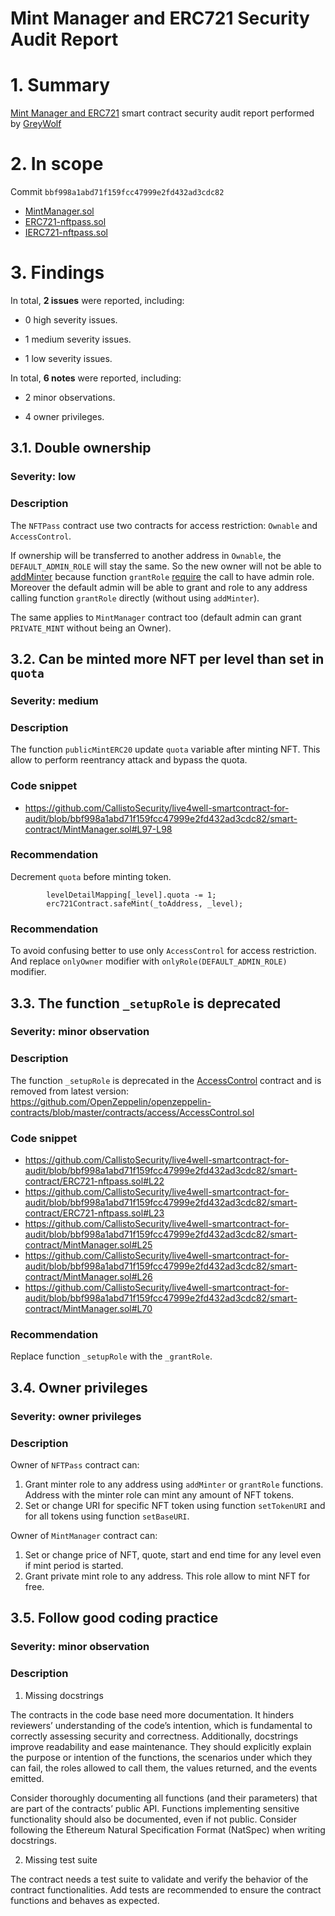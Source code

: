 # Mint Manager and ERC721 Security Audit Report

# 1. Summary

[Mint Manager and ERC721](https://github.com/technine-IT/live4well-smartcontract-for-audit) smart contract security audit report performed by [GreyWolf](https://github.com/greywolf12)

# 2. In scope

Commit `bbf998a1abd71f159fcc47999e2fd432ad3cdc82`

- [MintManager.sol](https://github.com/CallistoSecurity/live4well-smartcontract-for-audit/blob/bbf998a1abd71f159fcc47999e2fd432ad3cdc82/smart-contract/MintManager.sol)
- [ERC721-nftpass.sol](https://github.com/CallistoSecurity/live4well-smartcontract-for-audit/blob/bbf998a1abd71f159fcc47999e2fd432ad3cdc82/smart-contract/ERC721-nftpass.sol)
- [IERC721-nftpass.sol](https://github.com/CallistoSecurity/live4well-smartcontract-for-audit/blob/bbf998a1abd71f159fcc47999e2fd432ad3cdc82/smart-contract/IERC721-nftpass.sol)

# 3. Findings

In total, **2 issues** were reported, including:

- 0 high severity issues.

- 1 medium severity issues.

- 1 low severity issues.

In total, **6 notes** were reported, including:

- 2 minor observations.

- 4 owner privileges.

## 3.1. Double ownership

### Severity: low

### Description

The `NFTPass` contract use two contracts for access restriction: `Ownable` and `AccessControl`. 

If ownership will be transferred to another address in `Ownable`, the `DEFAULT_ADMIN_ROLE` will stay the same. So the new owner will not be able to [addMinter](https://github.com/CallistoSecurity/live4well-smartcontract-for-audit/blob/bbf998a1abd71f159fcc47999e2fd432ad3cdc82/smart-contract/ERC721-nftpass.sol#L48) because function `grantRole` [require](https://github.com/OpenZeppelin/openzeppelin-contracts/blob/9e3f4d60c581010c4a3979480e07cc7752f124cc/contracts/access/AccessControl.sol#L122) the call to have admin role.
Moreover the default admin will be able to grant and role to any address calling function `grantRole` directly (without using `addMinter`).

The same applies to `MintManager` contract too (default admin can grant `PRIVATE_MINT` without being an Owner).

## 3.2. Can be minted more NFT per level than set in `quota`

### Severity: medium

### Description

The function `publicMintERC20` update `quota` variable after minting NFT. This allow to perform reentrancy attack and bypass the quota. 

### Code snippet
- https://github.com/CallistoSecurity/live4well-smartcontract-for-audit/blob/bbf998a1abd71f159fcc47999e2fd432ad3cdc82/smart-contract/MintManager.sol#L97-L98

### Recommendation

Decrement `quota` before minting token.

```Solidity
        levelDetailMapping[_level].quota -= 1;
        erc721Contract.safeMint(_toAddress, _level);
```


### Recommendation

To avoid confusing better to use only `AccessControl` for access restriction. And replace `onlyOwner` modifier with `onlyRole(DEFAULT_ADMIN_ROLE)` modifier.

## 3.3. The function `_setupRole` is deprecated

### Severity: minor observation

### Description

The function `_setupRole` is deprecated in the [AccessControl](https://github.com/OpenZeppelin/openzeppelin-contracts/blob/17c1a3a4584e2cbbca4131f2f1d16168c92f2310/contracts/access/AccessControl.sol#L204) contract and is removed from latest version: https://github.com/OpenZeppelin/openzeppelin-contracts/blob/master/contracts/access/AccessControl.sol

### Code snippet

- https://github.com/CallistoSecurity/live4well-smartcontract-for-audit/blob/bbf998a1abd71f159fcc47999e2fd432ad3cdc82/smart-contract/ERC721-nftpass.sol#L22
- https://github.com/CallistoSecurity/live4well-smartcontract-for-audit/blob/bbf998a1abd71f159fcc47999e2fd432ad3cdc82/smart-contract/ERC721-nftpass.sol#L23
- https://github.com/CallistoSecurity/live4well-smartcontract-for-audit/blob/bbf998a1abd71f159fcc47999e2fd432ad3cdc82/smart-contract/MintManager.sol#L25
- https://github.com/CallistoSecurity/live4well-smartcontract-for-audit/blob/bbf998a1abd71f159fcc47999e2fd432ad3cdc82/smart-contract/MintManager.sol#L26
- https://github.com/CallistoSecurity/live4well-smartcontract-for-audit/blob/bbf998a1abd71f159fcc47999e2fd432ad3cdc82/smart-contract/MintManager.sol#L70

### Recommendation

Replace function `_setupRole` with the `_grantRole`.

## 3.4. Owner privileges

### Severity: owner privileges

### Description

Owner of `NFTPass` contract can:

1. Grant minter role to any address using `addMinter` or `grantRole` functions. Address with the minter role can mint any amount of NFT tokens.
2. Set or change URI for specific NFT token using function `setTokenURI` and for all tokens using function `setBaseURI`.

Owner of `MintManager` contract can:

1. Set or change price of NFT, quote, start and end time for any level even if mint period is started. 
2. Grant private mint role to any address. This role allow to mint NFT for free.

## 3.5. Follow good coding practice

### Severity: minor observation

### Description

1. Missing docstrings

The contracts in the code base need more documentation. It hinders reviewers’ understanding of the code’s intention, which is fundamental to correctly assessing security and correctness. Additionally, docstrings improve readability and ease maintenance. They should explicitly explain the purpose or intention of the functions, the scenarios under which they can fail, the roles allowed to call them, the values returned, and the events emitted.

Consider thoroughly documenting all functions (and their parameters) that are part of the contracts’ public API. Functions implementing sensitive functionality should also be documented, even if not public. Consider following the Ethereum Natural Specification Format (NatSpec) when writing docstrings.

2. Missing test suite

The contract needs a test suite to validate and verify the behavior of the contract functionalities. Add tests are recommended to ensure the contract functions and behaves as expected.

